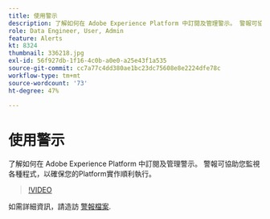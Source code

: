 ```yaml
---
title: 使用警示
description: 了解如何在 Adobe Experience Platform 中訂閱及管理警示。 警報可協助您監視各種程式，以確保您的Platform實作順利執行。
role: Data Engineer, User, Admin
feature: Alerts
kt: 8324
thumbnail: 336218.jpg
exl-id: 56f927db-1f16-4c0b-a0e0-a25e43f1a535
source-git-commit: cc7a77c4dd380ae1bc23dc75608e8e2224dfe78c
workflow-type: tm+mt
source-wordcount: '73'
ht-degree: 47%

---
```


# 使用警示

了解如何在 Adobe Experience Platform 中訂閱及管理警示。 警報可協助您監視各種程式，以確保您的Platform實作順利執行。

>[!VIDEO](https://video.tv.adobe.com/v/336218?quality=12&learn=on)

如需詳細資訊，請造訪 [警報檔案](https://experienceleague.adobe.com/docs/experience-platform/observability/alerts/overview.html?lang=zh-Hant).